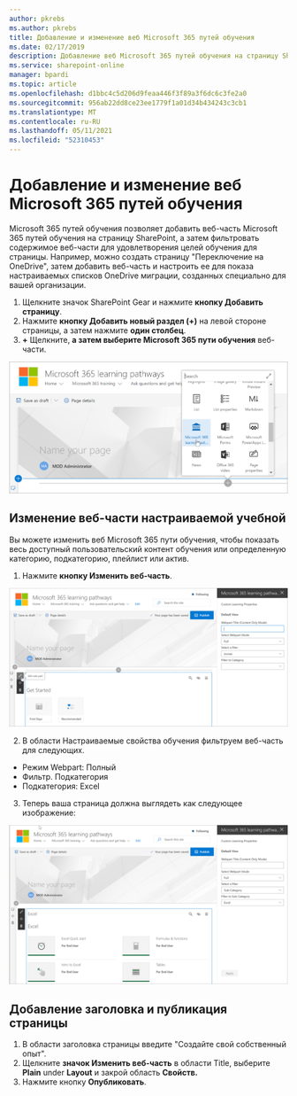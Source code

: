 ```yaml
---
author: pkrebs
ms.author: pkrebs
title: Добавление и изменение веб Microsoft 365 путей обучения
ms.date: 02/17/2019
description: Добавление веб Microsoft 365 путей обучения на страницу SharePoint
ms.service: sharepoint-online
manager: bpardi
ms.topic: article
ms.openlocfilehash: d1bbc4c5d206d9feaa446f3f89a3f6dc6c3fe2a0
ms.sourcegitcommit: 956ab22dd8ce23ee1779f1a01d34b434243c3cb1
ms.translationtype: MT
ms.contentlocale: ru-RU
ms.lasthandoff: 05/11/2021
ms.locfileid: "52310453"
---
```

# <a name="add-and-edit-the-microsoft-365-learning-pathways-web-part"></a>Добавление и изменение веб Microsoft 365 путей обучения

Microsoft 365 путей обучения позволяет добавить веб-часть Microsoft 365 путей обучения на страницу SharePoint, а затем фильтровать содержимое веб-части для удовлетворения целей обучения для страницы. Например, можно создать страницу "Переключение на OneDrive", затем добавить веб-часть и настроить ее для показа настраиваемых списков OneDrive миграции, созданных специально для вашей организации.

1.  Щелкните значок SharePoint Gear и нажмите **кнопку Добавить страницу**.
2.  Нажмите **кнопку Добавить новый раздел (+)** на левой стороне страницы, а затем нажмите **один столбец**.
3.  **+** Щелкните, **а затем выберите Microsoft 365 пути обучения** веб-части. 

![cg-webpartadd.png](media/cg-webpartadd.png)

## <a name="edit-the-custom-learning-web-part"></a>Изменение веб-части настраиваемой учебной
Вы можете изменить веб Microsoft 365 пути обучения, чтобы показать весь доступный пользовательский контент обучения или определенную категорию, подкатегорию, плейлист или актив. 

1.  Нажмите **кнопку Изменить веб-часть**.

![cg-webpartedit.png](media/cg-webpartedit.png)

2. В области Настраиваемые свойства обучения фильтруем веб-часть для следующих. 

- Режим Webpart: Полный
- Фильтр. Подкатегория
- Подкатегория: Excel

3. Теперь ваша страница должна выглядеть как следующее изображение: 

![cg-webpartfilter.png](media/cg-webpartfilter.png)

## <a name="add-a-title-and-publish-the-page"></a>Добавление заголовка и публикация страницы
1. В области заголовка страницы введите "Создайте свой собственный опыт".
2. Щелкните **значок Изменить веб-часть** в области Title, выберите **Plain** under **Layout** и закрой область **Свойств.**
3. Нажмите кнопку **Опубликовать**.
